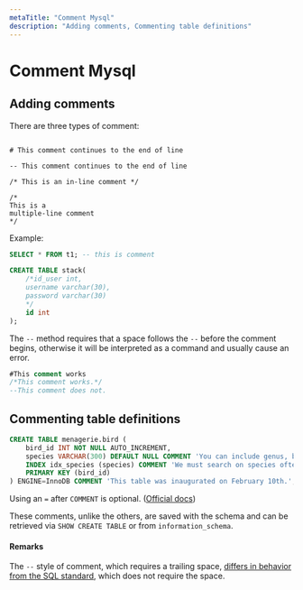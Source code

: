 ```yaml
---
metaTitle: "Comment Mysql"
description: "Adding comments, Commenting table definitions"
---
```


# Comment Mysql



## Adding comments


There are three types of comment:

```

# This comment continues to the end of line

-- This comment continues to the end of line

/* This is an in-line comment */ 

/*
This is a
multiple-line comment
*/

```

Example:

```sql
SELECT * FROM t1; -- this is comment

CREATE TABLE stack(
    /*id_user int,
    username varchar(30),
    password varchar(30)
    */
    id int
);

```

The `--` method requires that a space follows the `--` before the comment begins, otherwise it will be interpreted as a command and usually cause an error.

```sql
#This comment works
/*This comment works.*/
--This comment does not.

```



## Commenting table definitions


```sql
CREATE TABLE menagerie.bird (
    bird_id INT NOT NULL AUTO_INCREMENT,
    species VARCHAR(300) DEFAULT NULL COMMENT 'You can include genus, but never subspecies.',
    INDEX idx_species (species) COMMENT 'We must search on species often.',
    PRIMARY KEY (bird_id)
) ENGINE=InnoDB COMMENT 'This table was inaugurated on February 10th.';

```

Using an `=` after `COMMENT` is optional. ([Official docs](http://dev.mysql.com/doc/refman/5.7/en/create-table.html))

These comments, unlike the others, are saved with the schema and can be retrieved via `SHOW CREATE TABLE` or from `information_schema`.



#### Remarks


The `--` style of comment, which requires a trailing space, [differs in behavior from the SQL standard](https://dev.mysql.com/doc/mysql-reslimits-excerpt/5.5/en/ansi-diff-comments.html), which does not require the space.

